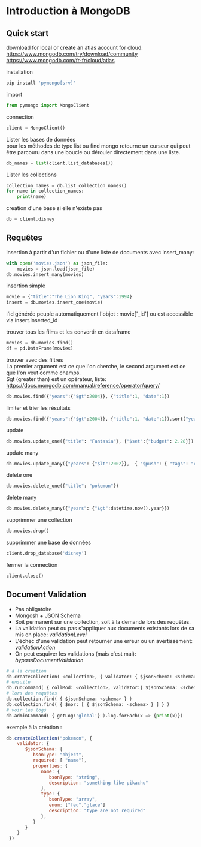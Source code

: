 # Introduction à MongoDB


## Quick start


download for local or create an atlas account for cloud:\
https://www.mongodb.com/try/download/community \
https://www.mongodb.com/fr-fr/cloud/atlas


installation
```py
pip install 'pymongo[srv]'
```

import
```py
from pymongo import MongoClient
```

connection
```py
client = MongoClient()
```

Lister les bases de données \
pour les méthodes de type list ou find mongo retourne un curseur qui peut être parcouru dans une boucle ou dérouler directement dans une liste.
```py
db_names = list(client.list_databases())
```

Lister les collections
```py
collection_names = db.list_collection_names()
for name in collection_names:
    print(name)
```

creation d'une base si elle n'existe pas
```py
db = client.disney
```

## Requêtes


insertion à partir d'un fichier ou d'une liste de documents avec insert_many:
```py
with open('movies.json') as json_file:
    movies = json.load(json_file)
db.movies.insert_many(movies)
```

insertion simple
```py
movie = {"title":"The Lion King", "years":1994}
insert = db.movies.insert_one(movie)
```
l'id générée peuple automatiquement l'objet : movie['_id'] ou est accessible via insert.inserted_id 

trouver tous les films et les convertir en dataframe
```py
movies = db.movies.find()
df = pd.DataFrame(movies)
```

trouver avec des filtres\
La premier argument est ce que l'on cherche, le second argument est ce que l'on veut comme champs.\
$gt (greater than) est un opérateur, liste: https://docs.mongodb.com/manual/reference/operator/query/ 
```py
db.movies.find({"years":{"$gt":2004}}, {"title":1, "date":1})
```

limiter et trier les résultats
```py
db.movies.find({"years":{"$gt":2004}}, {"title":1, "date":1}).sort("years").limit(30)
```

update
```py
db.movies.update_one({"title": "Fantasia"}, {"$set":{"budget": 2.28}})
```

update many
```py
db.movies.update_many({"years": {"$lt":2002}},  { "$push": { "tags": "classics" } })
```

delete one
```py
db.movies.delete_one({"title": "pokemon"})
```

delete many
```py
db.movies.delete_many({"years": {"$gt":datetime.now().year}})
```

supprimmer une collection
```py
db.movies.drop()
```

supprimmer une base de données
```py
client.drop_database('disney')
```

fermer la connection
```py
client.close()
```


## Document Validation

* Pas obligatoire
* Mongosh + JSON Schema
* Soit permanent sur une collection, soit à la demande lors des requêtes.
* La validation peut ou pas s'appliquer aux documents existants lors de sa mis en place: *validationLevel*
* L'échec d'une validation peut retourner une erreur ou un avertissement: *validationAction*
* On peut esquiver les validations (mais c'est mal): *bypassDocumentValidation*

```py
# à la création
db.createCollection( <collection>, { validator: { $jsonSchema: <schema> } } )
# ensuite
db.runCommand( { collMod: <collection>, validator:{ $jsonSchema: <schema> } } )
# lors des requêtes
db.collection.find( { $jsonSchema: <schema> } )
db.collection.find( { $nor: [ { $jsonSchema: <schema> } ] } )
# voir les logs
db.adminCommand( { getLog:'global'} ).log.forEach(x => {print(x)})
```

exemple à la création :

```js
db.createCollection("pokemon", {
    validator: {
       $jsonSchema: {
          bsonType: "object",
          required: [ "name"],
          properties: {
             name: {
                bsonType: "string",
                description: "something like pikachu"
             },
             type: {
                bsonType: "array",
                enum: ["feu","glace"]
                description: "type are not required"
             },             
          }
       }
    }
 })
```




